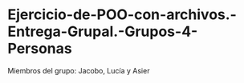 # Ejercicio-de-POO-con-archivos.-Entrega-Grupal.-Grupos-4-Personas
Miembros del grupo: Jacobo, Lucía y Asier

